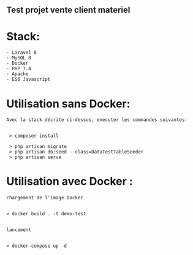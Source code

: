## Test projet vente client materiel

  # Stack:
    - Laravel 8
    - MySQL 8
    - Docker
    - PHP 7.4
    - Apache
    - ES6 Javascript    
   
  # Utilisation sans Docker:
    Avec la stack décrite ci-dessus, executer les commandes suivantes:
    
   
     > composer install
     
     > php artisan migrate
     > php artisan db:seed --class=DataTestTableSeeder
     > php artisan serve
    
    
  # Utilisation avec Docker :
  
    chargement de l'image Docker
    
    
    > docker build . -t demo-test
   
    
    lancement
    
   
    > docker-compose up -d
   
